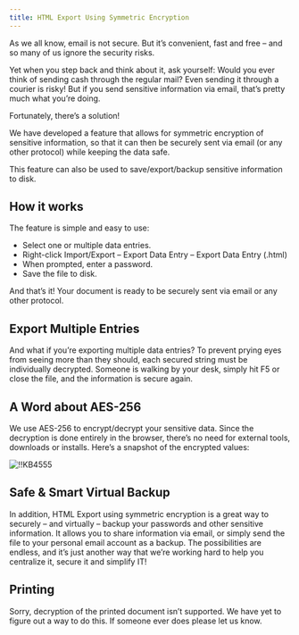 ```yaml
---
title: HTML Export Using Symmetric Encryption
---
```

As we all know, email is not secure. But it’s convenient, fast and free – and so many of us ignore the security risks.  

Yet when you step back and think about it, ask yourself: Would you ever think of sending cash through the regular mail? Even sending it through a courier is risky! But if you send sensitive information via email, that’s pretty much what you’re doing.  

Fortunately, there’s a solution!  

We have developed a feature that allows for symmetric encryption of sensitive information, so that it can then be securely sent via email (or any other protocol) while keeping the data safe.  

This feature can also be used to save/export/backup sensitive information to disk.  

## How it works

The feature is simple and easy to use:  

* Select one or multiple data entries.  
* Right-click Import/Export – Export Data Entry – Export Data Entry (.html)  
* When prompted, enter a password.  
* Save the file to disk.  

And that’s it! Your document is ready to be securely sent via email or any other protocol.  

## Export Multiple Entries

And what if you’re exporting multiple data entries? To prevent prying eyes from seeing more than they should, each secured string must be individually decrypted. Someone is walking by your desk, simply hit F5 or close the file, and the information is secure again.  

## A Word about AES-256

We use AES-256 to encrypt/decrypt your sensitive data. Since the decryption is done entirely in the browser, there’s no need for external tools, downloads or installs. Here’s a snapshot of the encrypted values:  

![!!KB4555](https://webdevolutions.azureedge.net/docs/en/kb/KB4555.png)

## Safe & Smart Virtual Backup

In addition, HTML Export using symmetric encryption is a great way to securely – and virtually – backup your passwords and other sensitive information. It allows you to share information via email, or simply send the file to your personal email account as a backup. The possibilities are endless, and it’s just another way that we’re working hard to help you centralize it, secure it and simplify IT!

## Printing

Sorry, decryption of the printed document isn’t supported. We have yet to figure out a way to do this. If someone ever does please let us know.
